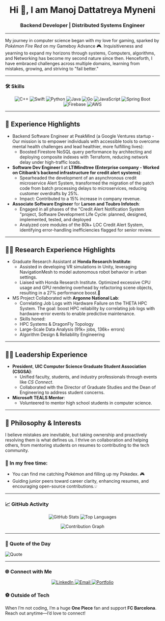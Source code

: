 <h1 align="center">Hi 👋, I am Manoj Dattatreya Myneni</h1>
<h3 align="center">Backend Developer | Distributed Systems Engineer</h3>

---

My journey in computer science began with my love for gaming, sparked by *Pokémon Fire Red* on my Gameboy Advance 🎮. Inquisitiveness and yearning to expand my horizons through systems, Computers, algorithms, and Networking has become my second nature since then.  Henceforth, I have embraced challenges across multiple domains, learning from mistakes, growing, and striving to "fail better."

---

### 🛠️ Skills
<p align="center">
  <img src="https://img.shields.io/badge/C++-%2300599C.svg?style=for-the-badge&logo=c%2B%2B&logoColor=white" alt="C++" />
  <img src="https://img.shields.io/badge/Swift-%23FA7343.svg?style=for-the-badge&logo=swift&logoColor=white" alt="Swift" />
  <img src="https://img.shields.io/badge/Python-%2314354C.svg?style=for-the-badge&logo=python&logoColor=white" alt="Python" />
  <img src="https://img.shields.io/badge/Java-%23ED8B00.svg?style=for-the-badge&logo=java&logoColor=white" alt="Java" />
  <img src="https://img.shields.io/badge/Go-%2300ADD8.svg?style=for-the-badge&logo=go&logoColor=white" alt="Go" />
  <img src="https://img.shields.io/badge/JavaScript-%23F7DF1E.svg?style=for-the-badge&logo=javascript&logoColor=black" alt="JavaScript" />
  <img src="https://img.shields.io/badge/Spring_Boot-%236DB33F.svg?style=for-the-badge&logo=spring-boot&logoColor=white" alt="Spring Boot" />
  <img src="https://img.shields.io/badge/Firebase-%23FFCA28.svg?style=for-the-badge&logo=firebase&logoColor=black" alt="Firebase" />
  <img src="https://img.shields.io/badge/AWS-%23FF9900.svg?style=for-the-badge&logo=amazon-aws&logoColor=white" alt="AWS" />
</p>

---

## 💼 Experience Highlights  
- Backend Software Engineer at PeakMind (a Google Ventures startup - Our mission is to empower individuals with accessible tools to overcome mental health challenges and lead healthier, more fulfilling lives):  
  -  Boosted Firestore NoSQL query performance by architecting and deploying composite indexes with Terraform, reducing network delay under high-traffic loads.
- **Software Dev Engineer I** at **LTIMindtree (Enterprise company -  Worked on Citibank’s backend infrastructure for credit alert systems)**:  
  - Spearheaded the development of an asynchronous credit microservice Alert System, transformed the migration of the patch code from batch processing delays to microservices, reducing customer overdrafts by 25%.
  - Impact: Contributed to a 15% increase in company revenue.
- **Associate Software Engineer** for **Larsen and Toubro Infotech**:  
  - Engaged in all phases of the "Credit Alert Notification System "project, Software Development Life Cycle: planned, designed, implemented, tested, and deployed
  - Analyzed core modules of the 80k+ LOC Credit Alert System, identifying error-handling inefficiencies flagged for senior review.

 ---

## 🧑‍🔬 Research Experience Highlights
- Graduate Research Assistant at **Honda Research Institute**:  
  -  Assisted in developing VR simulations in Unity, leveraging NavigationMesh to model autonomous robot behavior in urban settings.
  -  Liaised with Honda Research Institute. Optimized excessive CPU usage and GPU rendering overhead by refactoring scene objects, resulting in a 27% performance boost.🤖
- MS Project Collaborated with **Argonne National Lab**:
  - Correlating Job Logs with Hardware Failure on the THETA HPC System. The goal: boost HPC reliability by correlating job logs with hardware-error events to enable predictive maintenance.
  - Skills honed:
  - HPC Systems & DragonFly Topology
  -  Large-Scale Data Analysis (91k+ jobs, 136k+ errors)
  -  Algorithm Design & Reliability Engineering

---

  
## 👨‍💼 Leadership Experience

- **President**, **UIC Computer Science Graduate Student Association (CSGSA)**:  
  - Unified faculty, students, and industry professionals through events like *CS Connect*.  
  - Collaborated with the Director of Graduate Studies and the Dean of Engineering to address student concerns.  
- **Microsoft TEALS Mentor**:  
  - Volunteered to mentor high school students in computer science.

---

## 🌱 Philosophy & Interests
I believe mistakes are inevitable, but taking ownership and proactively resolving them is what defines us. I thrive on collaboration and helping others, from mentoring students on resumes to contributing to the tech community.

### 🎯 In my free time:
- You can find me catching Pokémon and filling up my Pokedex. 🎮
- Guiding junior peers toward career clarity, enhancing resumes, and encouraging open-source contributions.💡

---

### 📈 GitHub Activity
<p align="center"> 
  <img src="https://github-readme-stats.vercel.app/api?username=man0j-012&show_icons=true&theme=radical" alt="GitHub Stats"> 
  <img src="https://github-readme-stats.vercel.app/api/top-langs/?username=man0j-012&layout=compact&theme=radical" alt="Top Languages"> 
</p> 
<p align="center"> 
  <img src="https://github-readme-activity-graph.vercel.app/graph?username=man0j-012&theme=react-dark&area=true" alt="Contribution Graph"> 
</p>

---

### 💬 Quote of the Day
![Quote](https://quotes-github-readme.vercel.app/api?type=horizontal&theme=radical)

---

### 🌐 Connect with Me
<p align="center"> 
  <a href="https://www.linkedin.com/in/manoj1205/" target="_blank"> 
    <img src="https://img.shields.io/badge/LinkedIn-%230077B5.svg?style=for-the-badge&logo=linkedin&logoColor=white" alt="LinkedIn"> 
  </a> 
  <a href="mailto:dattumyneni@gmail.com" target="_blank"> 
    <img src="https://img.shields.io/badge/Email-%23D14836.svg?style=for-the-badge&logo=gmail&logoColor=white" alt="Email"> 
  </a> 
  <a href="https://man0j-012.github.io/manoj_myneni/" target="_blank"> 
    <img src="https://img.shields.io/badge/Portfolio-%23000000.svg?style=for-the-badge&logo=firefox&logoColor=white" alt="Portfolio"> 
  </a> 
</p>

### ⚽ Outside of Tech
When I’m not coding, I’m a huge **One Piece** fan and support **FC Barcelona**. Reach out anytime—I’d love to connect!
